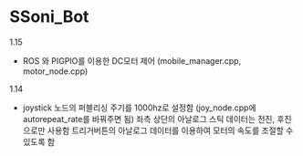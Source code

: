 # SSoni_Bot

1.15
- ROS 와 PIGPIO를 이용한 DC모터 제어 (mobile_manager.cpp, motor_node.cpp)


1.14
- joystick 노드의 퍼블리싱 주기를 1000hz로 설정함 (joy_node.cpp에 autorepeat_rate를 바꿔주면 됨)
좌측 상단의 아날로그 스틱 데이터는 전진, 후진으로만 사용함
트리거버튼의 아날로그 데이터를 이용하여 모터의 속도를 조절할 수 있도록 함
